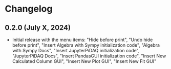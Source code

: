 # Changelog

<!-- <START NEW CHANGELOG ENTRY> -->
## 0.2.0 (July X, 2024)
* Initial release with the menu items: "Hide before print", "Undo hide before 
  print", "Insert 
  Algebra with Sympy initialization code", "Algebra with Sympy Docs", "Insert 
  JupyterPiDAQ initialization code", "JupyterPiDAQ Docs", "Insert PandasGUI 
  initialization code", "Insert New Calculated Column GUI", "Insert New Plot 
  GUI", "Insert New Fit GUI"
<!-- <END NEW CHANGELOG ENTRY> -->

